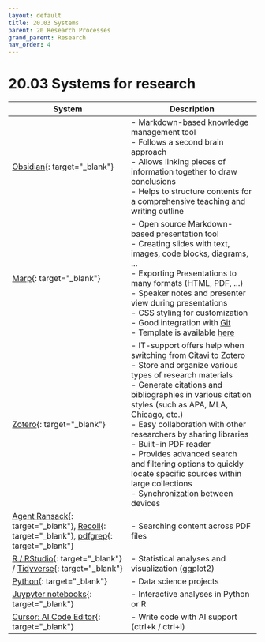 ```yaml
---
layout: default
title: 20.03 Systems
parent: 20 Research Processes
grand_parent: Research
nav_order: 4
---
```


# 20.03 Systems for research

 System | Description |
---|---|
[Obsidian](https://obsidian.md/){: target="_blank"}| - Markdown-based knowledge management tool<br>- Follows a second brain approach<br>- Allows linking pieces of information together to draw conclusions<br>- Helps to structure contents for a comprehensive teaching and writing outline |
[Marp](https://marp.app/){: target="_blank"}| - Open source Markdown-based presentation tool<br>- Creating slides with text, images, code blocks, diagrams, ...<br>- Exporting Presentations to many formats (HTML, PDF, ...)<br>- Speaker notes and presenter view during presentations<br>- CSS styling for customization<br>- Good integration with [Git](#git)<br>- Template is available [here](https://github.com/digital-work-lab/handbook/tree/main/assets/templates/marp) |
[Zotero](https://www.uni-bamberg.de/ub/literaturverwaltung/zotero/){: target="_blank"}| - IT-support offers help when switching from [Citavi](#Citavi) to Zotero<br>- Store and organize various types of research materials<br>- Generate citations and bibliographies in various citation styles (such as APA, MLA, Chicago, etc.)<br>- Easy collaboration with other researchers by sharing libraries<br>- Built-in PDF reader<br>- Provides advanced search and filtering options to quickly locate specific sources within large collections<br>- Synchronization between devices |
[Agent Ransack](https://www.mythicsoft.com/agentransack/){: target="_blank"}, [Recoll](https://wiki.ubuntuusers.de/Recoll/){: target="_blank"}, [pdfgrep](https://pdfgrep.org/){: target="_blank"} | - Searching content across PDF files |
[R / RStudio](https://posit.co/){: target="_blank"} / [Tidyverse](https://www.tidyverse.org/){: target="_blank"}| - Statistical analyses and visualization (ggplot2) |
[Python](https://www.python.org/){: target="_blank"}| - Data science projects |
[Juypyter notebooks](https://jupyter.org/){: target="_blank"}| - Interactive analyses in Python or R |
[Cursor: AI Code Editor](https://cursor.sh/){: target="_blank"}| - Write code with AI support (ctrl+k / ctrl+l) |
